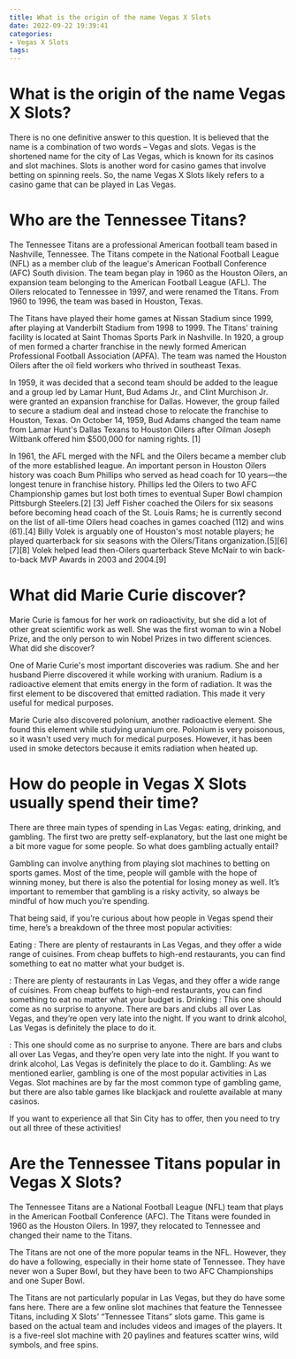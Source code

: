 ```yaml
---
title: What is the origin of the name Vegas X Slots
date: 2022-09-22 19:39:41
categories:
- Vegas X Slots
tags:
---
```



#  What is the origin of the name Vegas X Slots?

There is no one definitive answer to this question. It is believed that the name is a combination of two words – Vegas and slots. Vegas is the shortened name for the city of Las Vegas, which is known for its casinos and slot machines. Slots is another word for casino games that involve betting on spinning reels. So, the name Vegas X Slots likely refers to a casino game that can be played in Las Vegas.

#  Who are the Tennessee Titans?

The Tennessee Titans are a professional American football team based in Nashville, Tennessee. The Titans compete in the National Football League (NFL) as a member club of the league's American Football Conference (AFC) South division. The team began play in 1960 as the Houston Oilers, an expansion team belonging to the American Football League (AFL). The Oilers relocated to Tennessee in 1997, and were renamed the Titans. From 1960 to 1996, the team was based in Houston, Texas.

The Titans have played their home games at Nissan Stadium since 1999, after playing at Vanderbilt Stadium from 1998 to 1999. The Titans' training facility is located at Saint Thomas Sports Park in Nashville. In 1920, a group of men formed a charter franchise in the newly formed American Professional Football Association (APFA). The team was named the Houston Oilers after the oil field workers who thrived in southeast Texas.

In 1959, it was decided that a second team should be added to the league and a group led by Lamar Hunt, Bud Adams Jr., and Clint Murchison Jr. were granted an expansion franchise for Dallas. However, the group failed to secure a stadium deal and instead chose to relocate the franchise to Houston, Texas. On October 14, 1959, Bud Adams changed the team name from Lamar Hunt's Dallas Texans to Houston Oilers after Oilman Joseph Wiltbank offered him $500,000 for naming rights. [1]

In 1961, the AFL merged with the NFL and the Oilers became a member club of the more established league. An important person in Houston Oilers history was coach Bum Phillips who served as head coach for 10 years—the longest tenure in franchise history. Phillips led the Oilers to two AFC Championship games but lost both times to eventual Super Bowl champion Pittsburgh Steelers.[2] [3] Jeff Fisher coached the Oilers for six seasons before becoming head coach of the St. Louis Rams; he is currently second on the list of all-time Oilers head coaches in games coached (112) and wins (61).[4] Billy Volek is arguably one of Houston's most notable players; he played quarterback for six seasons with the Oilers/Titans organization.[5][6][7][8] Volek helped lead then-Oilers quarterback Steve McNair to win back-to-back MVP Awards in 2003 and 2004.[9]

#  What did Marie Curie discover?

Marie Curie is famous for her work on radioactivity, but she did a lot of other great scientific work as well. She was the first woman to win a Nobel Prize, and the only person to win Nobel Prizes in two different sciences. What did she discover?

One of Marie Curie's most important discoveries was radium. She and her husband Pierre discovered it while working with uranium. Radium is a radioactive element that emits energy in the form of radiation. It was the first element to be discovered that emitted radiation. This made it very useful for medical purposes.

 Marie Curie also discovered polonium, another radioactive element. She found this element while studying uranium ore. Polonium is very poisonous, so it wasn't used very much for medical purposes. However, it has been used in smoke detectors because it emits radiation when heated up.

#  How do people in Vegas X Slots usually spend their time?

There are three main types of spending in Las Vegas: eating, drinking, and gambling. The first two are pretty self-explanatory, but the last one might be a bit more vague for some people. So what does gambling actually entail?

Gambling can involve anything from playing slot machines to betting on sports games. Most of the time, people will gamble with the hope of winning money, but there is also the potential for losing money as well. It’s important to remember that gambling is a risky activity, so always be mindful of how much you’re spending.

That being said, if you’re curious about how people in Vegas spend their time, here’s a breakdown of the three most popular activities:

Eating : There are plenty of restaurants in Las Vegas, and they offer a wide range of cuisines. From cheap buffets to high-end restaurants, you can find something to eat no matter what your budget is.

: There are plenty of restaurants in Las Vegas, and they offer a wide range of cuisines. From cheap buffets to high-end restaurants, you can find something to eat no matter what your budget is. Drinking : This one should come as no surprise to anyone. There are bars and clubs all over Las Vegas, and they’re open very late into the night. If you want to drink alcohol, Las Vegas is definitely the place to do it.

: This one should come as no surprise to anyone. There are bars and clubs all over Las Vegas, and they’re open very late into the night. If you want to drink alcohol, Las Vegas is definitely the place to do it. Gambling: As we mentioned earlier, gambling is one of the most popular activities in Las Vegas. Slot machines are by far the most common type of gambling game, but there are also table games like blackjack and roulette available at many casinos.

If you want to experience all that Sin City has to offer, then you need to try out all three of these activities!

#  Are the Tennessee Titans popular in Vegas X Slots?

The Tennessee Titans are a National Football League (NFL) team that plays in the American Football Conference (AFC). The Titans were founded in 1960 as the Houston Oilers. In 1997, they relocated to Tennessee and changed their name to the Titans.

The Titans are not one of the more popular teams in the NFL. However, they do have a following, especially in their home state of Tennessee. They have never won a Super Bowl, but they have been to two AFC Championships and one Super Bowl.

The Titans are not particularly popular in Las Vegas, but they do have some fans here. There are a few online slot machines that feature the Tennessee Titans, including X Slots’ “Tennessee Titans” slots game. This game is based on the actual team and includes videos and images of the players. It is a five-reel slot machine with 20 paylines and features scatter wins, wild symbols, and free spins.